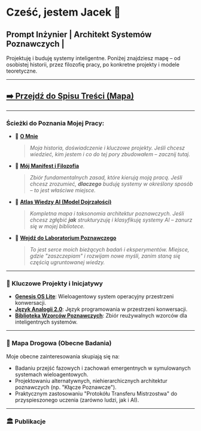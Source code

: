 # Cześć, jestem Jacek 👋
## Prompt Inżynier | Architekt Systemów Poznawczych | 

Projektuję i buduję systemy inteligentne. Poniżej znajdziesz mapę – od osobistej historii, przez filozofię pracy, po konkretne projekty i modele teoretyczne.

---
## [➡️ Przejdź do Spisu Treści (Mapa)](./Spis_Tresci.md)
---

### Ścieżki do Poznania Mojej Pracy:

* 👤 **[O Mnie](./Architekt.md)**
    > *Moja historia, doświadczenie i kluczowe projekty. Jeśli chcesz wiedzieć, kim jestem i co do tej pory zbudowałem – zacznij tutaj.*

* 📜 **[Mój Manifest i Filozofia](link-do-repo-atlasu/Manifest_Architekta.md)**
    > *Zbiór fundamentalnych zasad, które kierują moją pracą. Jeśli chcesz zrozumieć, **dlaczego** buduję systemy w określony sposób – to jest właściwe miejsce.*

* 🧭 **[Atlas Wiedzy AI (Model Dojrzałości)](link-do-repo-atlasu)**
    > *Kompletna mapa i taksonomia architektur poznawczych. Jeśli chcesz zgłębić **jak** strukturyzuję i klasyfikuję systemy AI – zanurz się w mojej bibliotece.*

* 🧠 **[Wejdź do Laboratorium Poznawczego](https://github.com/jacmal/Laboratorium_Poznawcze)**
    > *To jest serce moich bieżących badań i eksperymentów. Miejsce, gdzie "zaszczepiam" i rozwijam nowe myśli, zanim staną się częścią ugruntowanej wiedzy.*
---

### 🚀 Kluczowe Projekty i Inicjatywy

* **[Genesis OS Lite](./link-do-repo-genesis)**: Wieloagentowy system operacyjny przestrzeni konwersacji.
* **[Język Analogii 2.0](./link-do-repo-jezyka)**: Język programowania w przestrzeni konwersacji.
* **[Biblioteka Wzorców Poznawczych](./link-do-repo-wzorcow)**: Zbiór reużywalnych wzorców dla inteligentnych systemów.

---

### 🔭 Mapa Drogowa (Obecne Badania)

Moje obecne zainteresowania skupiają się na:
* Badaniu przejść fazowych i zachowań emergentnych w symulowanych systemach wieloagentowych.
* Projektowaniu alternatywnych, niehierarchicznych architektur poznawczych (np. "Kłącze Poznawcze").
* Praktycznym zastosowaniu "Protokółu Transferu Mistrzostwa" do przyspieszonego uczenia (zarówno ludzi, jak i AI).

---

### 🏛️ Publikacje
